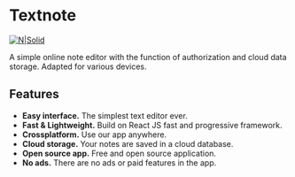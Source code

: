 # Textnote

[![N|Solid](https://i.ibb.co/PxTMPJ9/btn.png)](https://cheatsnake.github.io/PromoTextnote)

A simple online note editor with the function of authorization and cloud data storage. Adapted for various devices.

## Features

- **Easy interface.** The simplest text editor ever.
- **Fast & Lightweight.** Build on React JS fast and progressive framework.
- **Crossplatform.** Use our app anywhere.
- **Cloud storage.** Your notes are saved in a cloud database.
- **Open source app.** Free and open source application.
- **No ads.** There are no ads or paid features in the app.

